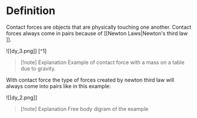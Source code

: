 # Definition
Contact forces are objects that are physically touching one another.  Contact forces always come in pairs because of [[Newton Laws|Newton's third law ]].


![[dy_3.png]]
[^1]
>[!note] Explanation
Example of contact force with a mass on a table due to gravity. 

With contact force the type of forces created by newton third law will always come into pairs like in this example:

![[dy_2.png]]
>[!note] Explanation
Free body digram of the example

